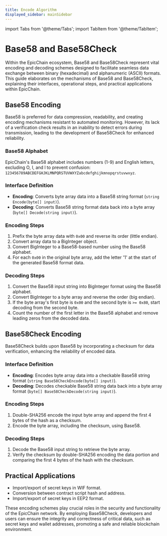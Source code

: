 ```yaml
---
title: Encode Algorithm
displayed_sidebar: mainSidebar
---
```


import Tabs from '@theme/Tabs';
import TabItem from '@theme/TabItem';




# Base58 and Base58Check

Within the EpicChain ecosystem, Base58 and Base58Check represent vital encoding and decoding schemes designed to facilitate seamless data exchange between binary (hexadecimal) and alphanumeric (ASCII) formats. This guide elaborates on the mechanisms of Base58 and Base58Check, explaining their interfaces, operational steps, and practical applications within EpicChain.

## Base58 Encoding

Base58 is preferred for data compression, readability, and creating encoding mechanisms resistant to automated monitoring. However, its lack of a verification check results in an inability to detect errors during transmission, leading to the development of Base58Check for enhanced reliability.

### Base58 Alphabet
EpicChain's Base58 alphabet includes numbers (1-9) and English letters, excluding O, I, and l to prevent confusion: `123456789ABCDEFGHJKLMNPQRSTUVWXYZabcdefghijkmnopqrstuvwxyz`.

### Interface Definition
- **Encoding**: Converts byte array data into a Base58 string format (`string Encode(byte[] input)`).
- **Decoding**: Converts Base58 string format data back into a byte array (`byte[] Decode(string input)`).

### Encoding Steps
1. Prefix the byte array data with `0x00` and reverse its order (little endian).
2. Convert array data to a BigInteger object.
3. Convert BigInteger to a Base58-based number using the Base58 alphabet.
4. For each `0x00` in the original byte array, add the letter '1' at the start of the generated Base58 format data.

### Decoding Steps
1. Convert the Base58 input string into BigInteger format using the Base58 alphabet.
2. Convert BigInteger to a byte array and reverse the order (big endian).
3. If the byte array's first byte is `0x00` and the second byte is `>= 0x80`, start decoding from the second byte.
4. Count the number of the first letter in the Base58 alphabet and remove leading zeros from the decoded data.

## Base58Check Encoding

Base58Check builds upon Base58 by incorporating a checksum for data verification, enhancing the reliability of encoded data.

### Interface Definition
- **Encoding**: Encodes byte array data into a checkable Base58 string format (`string Base58CheckEncode(byte[] input)`).
- **Decoding**: Decodes checkable Base58 string data back into a byte array format (`byte[] Base58CheckDecode(string input)`).

### Encoding Steps
1. Double-SHA256 encode the input byte array and append the first 4 bytes of the hash as a checksum.
2. Encode the byte array, including the checksum, using Base58.

### Decoding Steps
1. Decode the Base58 input string to retrieve the byte array.
2. Verify the checksum by double-SHA256 encoding the data portion and comparing the first 4 bytes of the hash with the checksum.

## Practical Applications
- Import/export of secret keys in WIF format.
- Conversion between contract script hash and address.
- Import/export of secret keys in EEP2 format.

These encoding schemes play crucial roles in the security and functionality of the EpicChain network. By employing Base58Check, developers and users can ensure the integrity and correctness of critical data, such as secret keys and wallet addresses, promoting a safe and reliable blockchain environment.





<br/>